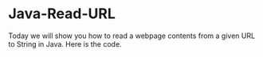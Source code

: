 Java-Read-URL
=============

Today we will show you how to read a webpage contents from a given URL to String in Java. Here is the code.
